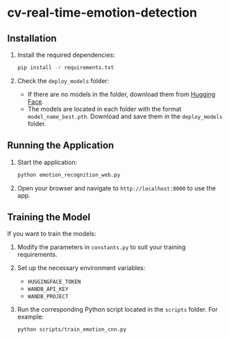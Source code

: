 # cv-real-time-emotion-detection

## Installation

1. Install the required dependencies:
    ```bash
    pip install -r requirements.txt
    ```

2. Check the `deploy_models` folder:
    - If there are no models in the folder, download them from [Hugging Face](https://huggingface.co/auphong2707/cv-real-time-emotion-detection/tree/main).
    - The models are located in each folder with the format `model_name_best.pth`. Download and save them in the `deploy_models` folder.

## Running the Application

1. Start the application:
    ```bash
    python emotion_recognition_web.py
    ```

2. Open your browser and navigate to `http://localhost:8000` to use the app.

## Training the Model

If you want to train the models:

1. Modify the parameters in `constants.py` to suit your training requirements.

2. Set up the necessary environment variables:
    - `HUGGINGFACE_TOKEN`
    - `WANDB_API_KEY`
    - `WANDB_PROJECT`

3. Run the corresponding Python script located in the `scripts` folder. For example:
    ```bash
    python scripts/train_emotion_cnn.py
    ```